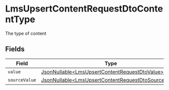 # LmsUpsertContentRequestDtoContentType

The type of content


## Fields

| Field                                                                                                                    | Type                                                                                                                     | Required                                                                                                                 | Description                                                                                                              |
| ------------------------------------------------------------------------------------------------------------------------ | ------------------------------------------------------------------------------------------------------------------------ | ------------------------------------------------------------------------------------------------------------------------ | ------------------------------------------------------------------------------------------------------------------------ |
| `value`                                                                                                                  | [JsonNullable\<LmsUpsertContentRequestDtoValue>](../../models/components/LmsUpsertContentRequestDtoValue.md)             | :heavy_minus_sign:                                                                                                       | N/A                                                                                                                      |
| `sourceValue`                                                                                                            | [JsonNullable\<LmsUpsertContentRequestDtoSourceValue>](../../models/components/LmsUpsertContentRequestDtoSourceValue.md) | :heavy_minus_sign:                                                                                                       | N/A                                                                                                                      |